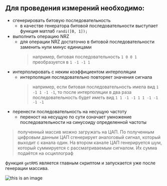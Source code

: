 ## Для проведения измерений необходимо:
* сгенерировать битовую последовательность
  - в качестве генератора битовой последовательности выступает функция матлаб `randi([0, 1]);`
* выполнить операцию NRZ
  - для операции NRZ достаточно в битовой последовательности заменить нули минус единицами
    > например, битовая последовательность `1 0 0 1` преобразуется в `1 -1 -1 1`
* интерполировать с неким коэффициентом интерполяции
  - интерполяция последовательно повторяет значения сигнала 
    > например, если битовая последовательность имела вид `1 -1 1 -1 -1`, то после интерполяции
    > в два раза последовательность будет иметь вид `1 1 -1 -1 1 1 -1 -1 -1 -1`
* перенести последовательность на несущую частоту
  - переност на несущую по сути означает умножение последовательности на синусоиду определенной частоты
> полученный массив можно загружать на ЦАП. По полученным цифровым данным ЦАП сгенерирует аналоговый сигнал, который
> выходит с канала один. На втором канале ЦАП генерируется шум, который суммируется с рассматриваемым сигналом. Их сумма
> подаётся на осциллограф

функция `getRMS` является главным скриптом и запускается уже после генерации массива.

![this is an image](../img/10bits.png)
